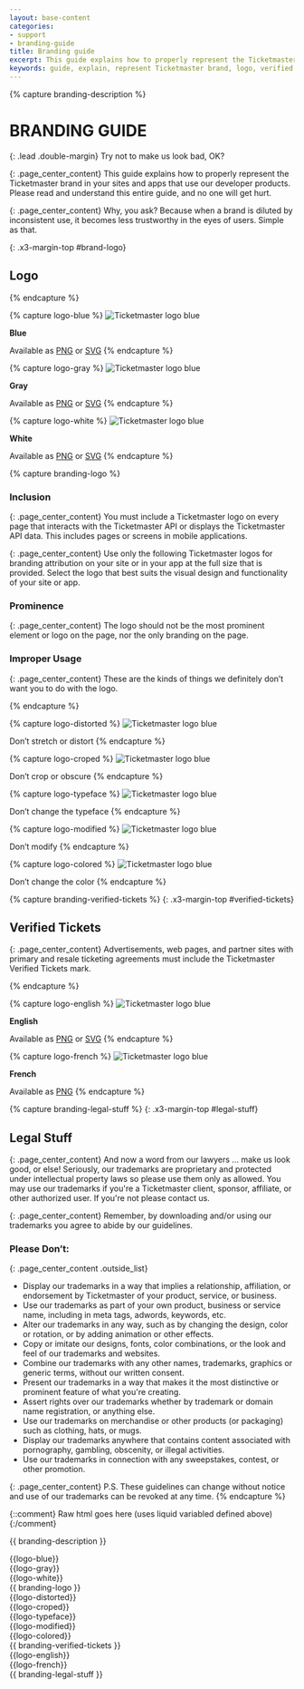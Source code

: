```yaml
---
layout: base-content
categories:
- support
- branding-guide
title: Branding guide
excerpt: This guide explains how to properly represent the Ticketmaster brand in your sites and apps that use our developer products.
keywords: guide, explain, represent Ticketmaster brand, logo, verified tickets
---
```


{% capture branding-description %}
# BRANDING GUIDE

{: .lead .double-margin}
Try not to make us look bad, OK?

{: .page_center_content}
This guide explains how to properly represent the Ticketmaster brand in your sites and apps that use our developer products. Please read and understand this entire guide, and no one will get hurt.

{: .page_center_content}
Why, you ask? Because when a brand is diluted by inconsistent use, it becomes less trustworthy in the eyes of users. Simple as that.

{: .x3-margin-top #brand-logo}
## Logo

{% endcapture %}

{% capture logo-blue %}
![Ticketmaster logo blue](/assets/img/branding-guide/blue-logo.svg)

**Blue**

Available as [PNG](/assets/img/branding-guide/blue-logo@3x.png) or [SVG](/assets/img/branding-guide/blue-logo.svg)
{% endcapture %}

{% capture logo-gray %}
![Ticketmaster logo blue](/assets/img/branding-guide/gray-logo.svg)

**Gray**

Available as [PNG](/assets/img/branding-guide/gray-logo@3x.png) or [SVG](/assets/img/branding-guide/gray-logo.svg)
{% endcapture %}


{% capture logo-white %}
![Ticketmaster logo blue](/assets/img/branding-guide/white-logo.svg)

**White**

Available as [PNG](/assets/img/branding-guide/white-logo@3x.png) or [SVG](/assets/img/branding-guide/white-logo.svg)
{% endcapture %}

{% capture branding-logo %}
### Inclusion

{: .page_center_content}
You must include a Ticketmaster logo on every page that interacts with the Ticketmaster API or displays the Ticketmaster API data. This includes pages or screens in mobile applications.

{: .page_center_content}
Use only the following Ticketmaster logos for branding attribution on your site or in your app at the full size that is provided. Select the logo that best suits the visual design and functionality of your site or app.


### Prominence

{: .page_center_content}
The logo should not be the most prominent element or logo on the page, nor the only branding on the page.


### Improper Usage

{: .page_center_content}
These are the kinds of things we definitely don’t want you to do with the logo.

{% endcapture %}

{% capture logo-distorted %}
![Ticketmaster logo blue](/assets/img/branding-guide/distorted.svg)

Don’t stretch or distort
{% endcapture %}

{% capture logo-croped %}
![Ticketmaster logo blue](/assets/img/branding-guide/croped.svg)

Don’t crop or obscure
{% endcapture %}

{% capture logo-typeface %}
![Ticketmaster logo blue](/assets/img/branding-guide/typeface@3x.png)

Don’t change the typeface
{% endcapture %}

{% capture logo-modified %}
![Ticketmaster logo blue](/assets/img/branding-guide/modified.svg)

Don’t modify
{% endcapture %}

{% capture logo-colored %}
![Ticketmaster logo blue](/assets/img/branding-guide/colored.svg)

Don’t change the color
{% endcapture %}

{% capture branding-verified-tickets %}
{: .x3-margin-top #verified-tickets}
## Verified Tickets

{: .page_center_content}
Advertisements, web pages, and partner sites with primary and resale ticketing agreements must include the Ticketmaster Verified Tickets mark.

{% endcapture %}

{% capture logo-english %}
![Ticketmaster logo blue](/assets/img/branding-guide/eng-logo.svg)

**English**

Available as [PNG](/assets/img/branding-guide/eng-logo@3x.png) or [SVG](/assets/img/branding-guide/eng-logo.svg)
{% endcapture %}

{% capture logo-french %}
![Ticketmaster logo blue](/assets/img/branding-guide/french-logo@3x.png)

**French**

Available as [PNG](/assets/img/branding-guide/french-logo@3x.png)
{% endcapture %}

{% capture branding-legal-stuff %}
{: .x3-margin-top #legal-stuff}
## Legal Stuff

{: .page_center_content}
And now a word from our lawyers ... make us look good, or else! Seriously, our trademarks are proprietary and protected under intellectual property laws so please use them only as allowed. You may use our trademarks if you're a Ticketmaster client, sponsor, affiliate, or other authorized user. If you're not please contact us.

{: .page_center_content}
Remember, by downloading and/or using our trademarks you agree to abide by our guidelines.



### Please Don’t:

{: .page_center_content .outside_list}
- Display our trademarks in a way that implies a relationship, affiliation, or endorsement by Ticketmaster of your product, service, or business.
- Use our trademarks as part of your own product, business or service name, including in meta tags, adwords, keywords, etc.
- Alter our trademarks in any way, such as by changing the design, color or rotation, or by adding animation or other effects.
- Copy or imitate our designs, fonts, color combinations, or the look and feel of our trademarks and websites.
- Combine our trademarks with any other names, trademarks, graphics or generic terms, without our written consent.
- Present our trademarks in a way that makes it the most distinctive or prominent feature of what you're creating.
- Assert rights over our trademarks whether by trademark or domain name registration, or anything else.
- Use our trademarks on merchandise or other products (or packaging) such as clothing, hats, or mugs.
- Display our trademarks anywhere that contains content associated with pornography, gambling, obscenity, or illegal activities.
- Use our trademarks in connection with any sweepstakes, contest, or other promotion.

{: .page_center_content}
P.S. These guidelines can change without notice and use of our trademarks can be revoked at any time.
{% endcapture %}

{::comment}
Raw html goes here (uses liquid variabled defined above)
{:/comment}

{{ branding-description }}
<div class="js_branding_gallery branding_gallery">
  <div class="branding_gallery__item branding_gallery__item-linked" markdown="1">{{logo-blue}}</div>
  <div class="branding_gallery__item branding_gallery__item-linked" markdown="1">{{logo-gray}}</div>
  <div class="branding_gallery__item branding_gallery__item-linked" markdown="1">{{logo-white}}</div>
</div>
{{ branding-logo }}
<div class="js_branding_gallery branding_gallery">
  <div class="branding_gallery__item" markdown="1">{{logo-distorted}}</div>
  <div class="branding_gallery__item" markdown="1">{{logo-croped}}</div>
  <div class="branding_gallery__item" markdown="1">{{logo-typeface}}</div>
  <div class="branding_gallery__item" markdown="1">{{logo-modified}}</div>
  <div class="branding_gallery__item" markdown="1">{{logo-colored}}</div>
</div>
{{ branding-verified-tickets }}
<div class="js_branding_gallery branding_gallery">
  <div class="branding_gallery__item branding_gallery__item-linked branding_gallery__item-verified_tickets" markdown="1">{{logo-english}}</div>
  <div class="branding_gallery__item branding_gallery__item-linked branding_gallery__item-verified_tickets" markdown="1">{{logo-french}}</div>
</div>
{{ branding-legal-stuff }}
<script type="text/javascript">
   $('.js_branding_gallery').find('a').attr('target', '_blank');
</script>






















